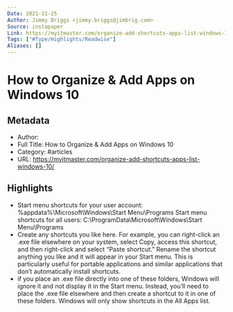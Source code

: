 ```yaml
---
Date: 2021-11-25
Author: Jimmy Briggs <jimmy.briggs@jimbrig.com>
Source: instapaper
Link: https://myitmaster.com/organize-add-shortcuts-apps-list-windows-10/
Tags: ["#Type/Highlights/Readwise"]
Aliases: []
---
```

# How to Organize & Add Apps on Windows 10

## Metadata
- Author: 
- Full Title: How to Organize & Add Apps on Windows 10
- Category: #articles
- URL: https://myitmaster.com/organize-add-shortcuts-apps-list-windows-10/

## Highlights
- Start menu shortcuts for your user account:
  %appdata%\Microsoft\Windows\Start Menu\Programs
  Start menu shortcuts for all users:
  C:\ProgramData\Microsoft\Windows\Start Menu\Programs
- Create any shortcuts you like here. For example, you can right-click an .exe file elsewhere on your system, select Copy, access this shortcut, and then right-click and select “Paste shortcut.” Rename the shortcut anything you like and it will appear in your Start menu.
  This is particularly useful for portable applications and similar applications that don’t automatically install shortcuts.
- if you place an .exe file directly into one of these folders, Windows will ignore it and not display it in the Start menu. Instead, you’ll need to place the .exe file elsewhere and then create a shortcut to it in one of these folders. Windows will only show shortcuts in the All Apps list.
